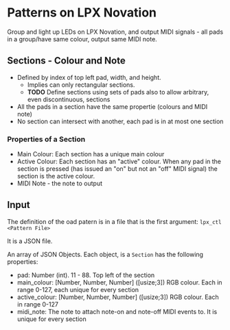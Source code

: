 # Patterns on LPX Novation

Group and light up LEDs on LPX Novation, and output MIDI signals - all pads in a group/have same colour, output same MIDI note.

## Sections - Colour and Note

* Defined  by index of top left pad, width, and height.
  * Implies can only rectangular sections.
  * **TODO** Define sections using sets of pads also to allow arbitrary, even discontinuous, sections
* All the pads in a section have the same propertie (colours and MIDI note)
* No section can intersect with another, each pad is in at most one section

### Properties of a Section

* Main Colour: Each section has a unique main colour
* Active Colour: Each section has an "active" colour.  When any pad in
  the section is pressed (has issued an "on" but not an "off" MIDI
  signal) the section  is the active colour.
* MIDI Note - the note to output

## Input

The definition of the oad patern is in a file that is the first argument: `lpx_ctl <Pattern File>`

It is a JSON file.

An array of JSON Objects.  Each object, is a `Section` has the
following properties:

* pad: Number (int).  11 - 88.  Top left of the section
* main_colour: [Number, Number, Number] ([usize;3]) RGB colour.  Each
  in range 0-127, each unique for every section
* active_colour: [Number, Number, Number] ([usize;3]) RGB colour.
  Each in range 0-127
* midi_note: The note to attach note-on and note-off MIDI events to.
  It is unique for every section
